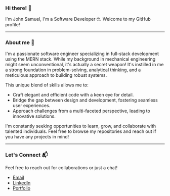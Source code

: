 ### Hi there! 👋 <!-- font size: 25px -->

I'm John Samuel, I'm a Software Developer 🤓. Welcome to my GitHub profile! <!-- font size: 20px -->

---  

### About me 📌 <!-- font size: 23px -->

I'm a passionate software engineer specializing in full-stack development using the MERN stack. While my background in mechanical engineering might seem unconventional, it's actually a secret weapon! It's instilled in me a strong foundation in problem-solving, analytical thinking, and a meticulous approach to building robust systems.  <!-- font size: 16px -->

This unique blend of skills allows me to: <!-- font size: 20px -->

* Craft elegant and efficient code with a keen eye for detail.
* Bridge the gap between design and development, fostering seamless user experiences.
* Approach challenges from a multi-faceted perspective, leading to innovative solutions.

I'm constantly seeking opportunities to learn, grow, and collaborate with talented individuals. Feel free to browse my repositories and reach out if you have any projects in mind! <!-- font size: 16px -->

---  

### Let's Connect 📬  <!-- font size: 23px -->

Feel free to reach out for collaborations or just a chat! <!-- font size: 20px -->
* [Email](john.saad.samuel@gmail.com)
* [LinkedIn](https://www.linkedin.com/in/john-samuel-7669a5244/)
* [Portfolio](https://john-portfolio-vh5e.onrender.com/)
